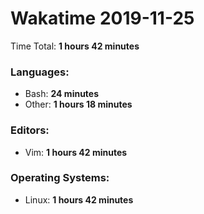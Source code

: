 # Wakatime 2019-11-25

Time Total: **1 hours 42 minutes**

### Languages:
- Bash: **24 minutes** 
- Other: **1 hours 18 minutes** 

### Editors:
- Vim: **1 hours 42 minutes** 

### Operating Systems:
- Linux: **1 hours 42 minutes** 


